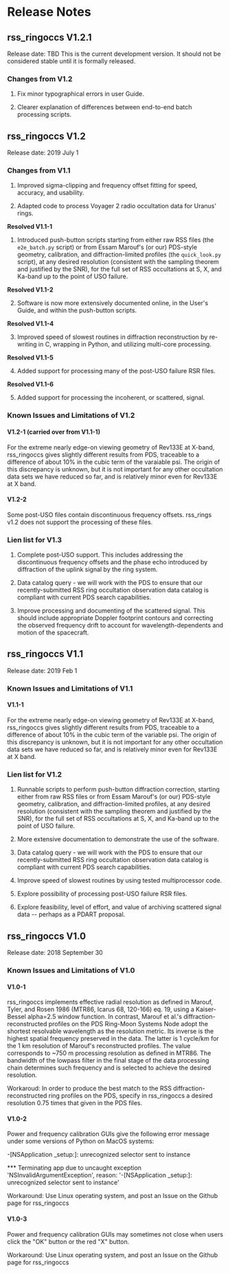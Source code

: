 # Release Notes #


## rss_ringoccs V1.2.1 ##

Release date: TBD
This is the current development version. It should not be considered stable until 
it is formally released.

### Changes from V1.2 ###

1. Fix minor typographical errors in user Guide.

2. Clearer explanation of differences between end-to-end batch processing scripts.


## rss_ringoccs V1.2 ##

Release date: 2019 July 1

### Changes from V1.1 ###

1. Improved sigma-clipping and frequency offset fitting for speed, accuracy, and usability.

2. Adapted code to process Voyager 2 radio occultation data for Uranus' rings.

**Resolved V1.1-1**

1. Introduced push-button scripts starting from either raw RSS files (the `e2e_batch.py` script) or from Essam Marouf's (or our) PDS-style geometry, calibration, and diffraction-limited profiles (the `quick_look.py` script), at any desired resolution (consistent with the sampling theorem and justified by the SNR), for the full set of RSS occultations at S, X, and Ka-band up to the point of USO failure.

**Resolved V1.1-2**

2. Software is now more extensively documented online, in the User's Guide, and within the push-button scripts.

**Resolved V1.1-4**

3. Improved speed of slowest routines in diffraction reconstruction by re-writing in C, wrapping in Python, and utilizing multi-core processing.

**Resolved V1.1-5**

4. Added support for processing many of the post-USO failure RSR files.

**Resolved V1.1-6**

5. Added support for processing the incoherent, or scattered, signal.

### Known Issues and Limitations of V1.2 ###

#### V1.2-1 (carried over from V1.1-1) ####
For the extreme nearly edge-on viewing geometry of Rev133E at X-band, rss_ringoccs gives slightly different results from PDS, traceable to a difference of about 10% in the cubic term of the varaiable psi. The origin of this discrepancy is unknown, but it is not important for any other occultation data sets we have reduced so far, and is relatively minor even for Rev133E at X band.

#### V1.2-2 ####
Some post-USO files contain discontinuous frequency offsets. rss_rings v1.2 does not support the processing of these files.

### Lien list for V1.3 ###

1. Complete post-USO support. This includes addressing the discontinuous frequency offsets and the phase echo introduced by diffraction of the uplink signal by the ring system.

2. Data catalog query - we will work with the PDS to ensure that our recently-submitted RSS ring occultation observation data catalog is compliant with current PDS search capabilities.

3. Improve processing and documenting of the scattered signal. This should include appropriate Doppler footprint contours and correcting the observed frequency drift to account for wavelength-dependents and motion of the spacecraft.


## rss_ringoccs V1.1 ##

Release date: 2019 Feb 1

### Known Issues and Limitations of V1.1 ###

#### V1.1-1 ####
For the extreme nearly edge-on viewing geometry of Rev133E at X-band, rss_ringoccs gives slightly different results from PDS, traceable to a difference of about 10% in the cubic term of the variable psi. The origin of this discrepancy is unknown, but it is not important for any other occultation data sets we have reduced so far, and is relatively minor even for Rev133E at X band.

### Lien list for V1.2 ###

1. Runnable scripts to perform push-button diffraction correction, starting either from raw RSS files or from Essam Marouf's (or our) PDS-style geometry, calibration, and diffraction-limited profiles, at any desired resolution (consistent with the sampling theorem and justified by the SNR), for the full set of RSS occultations at S, X, and Ka-band up to the point of USO failure.

2. More extensive documentation to demonstrate the use of the software.

3. Data catalog query - we will work with the PDS to ensure that our recently-submitted RSS ring occultation observation data catalog is compliant with current PDS search capabilities.

4. Improve speed of slowest routines by using tested multiprocessor code.

5. Explore possibility of processing post-USO failure RSR files.

6. Explore feasibility, level of effort, and value of archiving scattered signal data -- perhaps as a PDART proposal.


## rss_ringoccs V1.0 ##

Release date: 2018 September 30

### Known Issues and Limitations of V1.0 ###
#### V1.0-1 ####
rss_ringoccs implements effective radial resolution as defined in Marouf, Tyler, and Rosen 1986 (MTR86, Icarus 68, 120-166) eq. 19, using a Kaiser-Bessel alpha=2.5 window function. In contrast, Marouf et al.'s diffraction-reconstructed profiles on the PDS Ring-Moon Systems Node adopt the shortest resolvable wavelength as the
resolution metric. Its inverse is the
highest spatial frequency preserved in the data. The latter is 1 cycle/km for the 1 km
resolution of Marouf's reconstructed profiles. The value corresponds to ~750 m
processing resolution as defined in MTR86. The bandwidth of the lowpass filter in the final stage of the data processing chain determines such frequency and is selected to achieve the desired resolution.

Workaroud: In order to produce the best match to the RSS diffraction-reconstructed ring profiles on the PDS, specify in rss_ringoccs a desired resolution 0.75 times that given in the PDS files.

#### V1.0-2 ####
Power and frequency calibration GUIs give the following error message under some versions of Python on MacOS systems:

-[NSApplication _setup:]: unrecognized selector sent to instance

*** Terminating app due to uncaught exception 'NSInvalidArgumentException', reason: '-[NSApplication _setup:]: unrecognized selector sent to instance'

Workaround: Use Linux operating system, and post an Issue on the Github page for rss_ringoccs

#### V1.0-3 ####
Power and frequency calibration GUIs may sometimes not close when users click the "OK" button or the red "X" button.

Workaround: Use Linux operating system, and post an Issue on the Github page for rss_ringoccs
